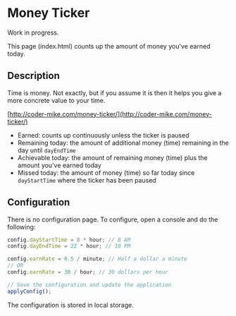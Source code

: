 # Money Ticker

Work in progress.

This page (index.html) counts up the amount of money you've earned today.

## Description

Time is money. Not exactly, but if you assume it is then it helps you give a more concrete value to your time.

[http://coder-mike.com/money-ticker/](http://coder-mike.com/money-ticker/)

 - Earned: counts up continuously unless the ticker is paused
 - Remaining today: the amount of additional money (time) remaining in the day until `dayEndTime`
 - Achievable today: the amount of remaining money (time) plus the amount you've earned today
 - Missed today: the amount of money (time) so far today since `dayStartTime` where the ticker has been paused

## Configuration

There is no configuration page. To configure, open a console and do the following:

```js
config.dayStartTime = 8 * hour; // 8 AM
config.dayEndTime = 22 * hour; // 10 PM

config.earnRate = 0.5 / minute; // Half a dollar a minute
// OR
config.earnRate = 30 / hour; // 30 dollars per hour

// Save the configuration and update the application
applyConfig();
```

The configuration is stored in local storage.